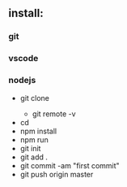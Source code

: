 ## install:
### git
### vscode
### nodejs
* git clone <path to git repository> <local-folder-name>
  * git remote -v
* cd <local-folder-name>
* npm install
* npm run <start>
* git init
* git add .
* git commit -am "first commit"
* git push origin master

